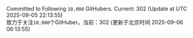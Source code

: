 Committed to Following `10,000` GitHubers. Current: <!-- FOLLOWING_COUNT -->302<!-- FOLLOWING_COUNT --> (Update at UTC <!-- LAST_UPDATED -->2025-09-05 22:13:55<!-- LAST_UPDATED -->)<br>
致力于关注`10,000`个GitHuber。当前：<!-- FOLLOWING_COUNT -->302<!-- FOLLOWING_COUNT --> (更新于北京时间 <!-- LAST_UPDATED_CST -->2025-09-06 06:13:55<!-- LAST_UPDATED_CST -->)
